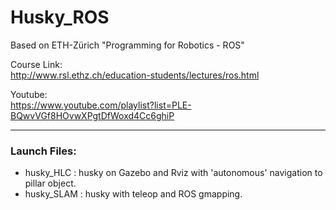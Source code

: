 # Husky_ROS

Based on ETH-Zürich "Programming for Robotics - ROS"

Course Link:<br/>
http://www.rsl.ethz.ch/education-students/lectures/ros.html

Youtube:<br/>
https://www.youtube.com/playlist?list=PLE-BQwvVGf8HOvwXPgtDfWoxd4Cc6ghiP


--------------------

### Launch Files:
- husky_HLC  : husky on Gazebo and Rviz with 'autonomous' navigation to pillar object.
- husky_SLAM : husky with teleop and ROS gmapping.
